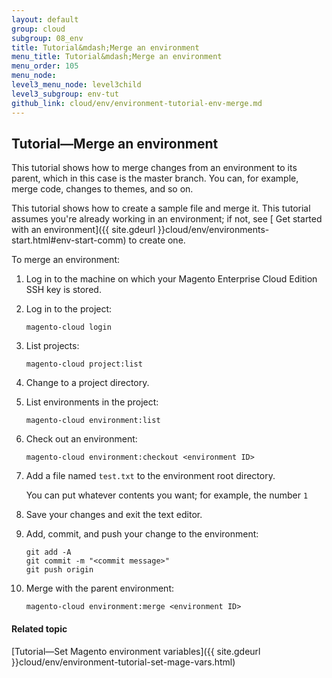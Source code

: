 ```yaml
---
layout: default
group: cloud
subgroup: 08_env
title: Tutorial&mdash;Merge an environment
menu_title: Tutorial&mdash;Merge an environment
menu_order: 105
menu_node: 
level3_menu_node: level3child
level3_subgroup: env-tut
github_link: cloud/env/environment-tutorial-env-merge.md
---
```


## Tutorial&mdash;Merge an environment
This tutorial shows how to merge changes from an environment to its parent, which in this case is the master branch. You can, for example, merge code, changes to themes, and so on.

This tutorial shows how to create a sample file and merge it. This tutorial assumes you're already working in an environment; if not, see [ Get started with an environment]({{ site.gdeurl }}cloud/env/environments-start.html#env-start-comm) to create one.

To merge an environment:

1.	Log in to the machine on which your Magento Enterprise Cloud Edition SSH key is stored.
2.	Log in to the project:

		magento-cloud login
3.	List projects:

		magento-cloud project:list
4.	Change to a project directory.
4.	List environments in the project:

		magento-cloud environment:list
5.	Check out an environment:

		magento-cloud environment:checkout <environment ID>
6.	Add a file named `test.txt` to the environment root directory.

	You can put whatever contents you want; for example, the number `1`
7.	Save your changes and exit the text editor.
8.	Add, commit, and push your change to the environment:

		git add -A
		git commit -m "<commit message>"
		git push origin
9.	Merge with the parent environment:

		magento-cloud environment:merge <environment ID>

#### Related topic
[Tutorial&mdash;Set Magento environment variables]({{ site.gdeurl }}cloud/env/environment-tutorial-set-mage-vars.html)